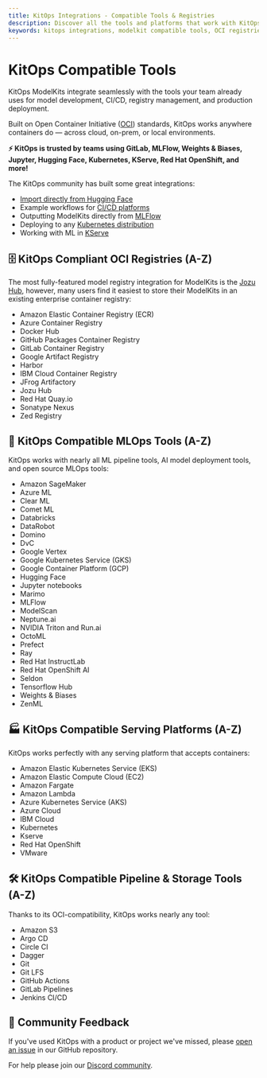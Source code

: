 ```yaml
---
title: KitOps Integrations - Compatible Tools & Registries
description: Discover all the tools and platforms that work with KitOps ModelKits, including OCI registries, MLOps tools, CI/CD platforms, cloud services, and model tracking systems.
keywords: kitops integrations, modelkit compatible tools, OCI registries ML, CI/CD for AI models, mlops platforms, kubernetes model deployment, open source AI packaging, model registry compatibility
---
```


# KitOps Compatible Tools

KitOps ModelKits integrate seamlessly with the tools your team already uses for model development, CI/CD, registry management, and production deployment.

Built on Open Container Initiative ([OCI](https://opencontainers.org/)) standards, KitOps works anywhere containers do — across cloud, on-prem, or local environments.

**⚡ KitOps is trusted by teams using GitLab, MLFlow, Weights & Biases, Jupyter, Hugging Face, Kubernetes, KServe, Red Hat OpenShift, and more!**

The KitOps community has built some great integrations:
- [Import directly from Hugging Face](../cli/cli-reference.md#kit-import)
- Example workflows for [CI/CD platforms](./cicd.md)
- Outputting ModelKits directly from [MLFlow](./mlflow.md)
- Deploying to any [Kubernetes distribution](./k8s-init-container.md)
- Working with ML in [KServe](./kserve.md)

## 🗄️ KitOps Compliant OCI Registries (A-Z)

The most fully-featured model registry integration for ModelKits is the [Jozu Hub](https://jozu.ml/), however, many users find it easiest to store their ModelKits in an existing enterprise container registry:
* Amazon Elastic Container Registry (ECR)
* Azure Container Registry
* Docker Hub
* GitHub Packages Container Registry
* GitLab Container Registry
* Google Artifact Registry
* Harbor
* IBM Cloud Container Registry
* JFrog Artifactory
* Jozu Hub
* Red Hat Quay.io
* Sonatype Nexus
* Zed Registry

## 🤖 KitOps Compatible MLOps Tools (A-Z)

KitOps works with nearly all ML pipeline tools, AI model deployment tools, and open source MLOps tools:
* Amazon SageMaker
* Azure ML
* Clear ML
* Comet ML
* Databricks
* DataRobot
* Domino
* DvC
* Google Vertex
* Google Kubernetes Service (GKS)
* Google Container Platform (GCP)
* Hugging Face
* Jupyter notebooks
* Marimo
* MLFlow
* ModelScan
* Neptune.ai
* NVIDIA Triton and Run.ai
* OctoML
* Prefect
* Ray
* Red Hat InstructLab
* Red Hat OpenShift AI
* Seldon
* Tensorflow Hub
* Weights & Biases
* ZenML

## 🏭 KitOps Compatible Serving Platforms (A-Z)

KitOps works perfectly with any serving platform that accepts containers:
* Amazon Elastic Kubernetes Service (EKS)
* Amazon Elastic Compute Cloud (EC2)
* Amazon Fargate
* Amazon Lambda
* Azure Kubernetes Service (AKS)
* Azure Cloud
* IBM Cloud
* Kubernetes
* Kserve
* Red Hat OpenShift
* VMware

## 🛠️ KitOps Compatible Pipeline & Storage Tools (A-Z)

Thanks to its OCI-compatibility, KitOps works nearly any tool:
* Amazon S3
* Argo CD
* Circle CI
* Dagger
* Git
* Git LFS
* GitHub Actions
* GitLab Pipelines
* Jenkins CI/CD

## 🤩 Community Feedback

If you've used KitOps with a product or project we've missed, please [open an issue](https://github.com/jozu-ai/kitops/issues/new/choose) in our GitHub repository.

For help please join our [Discord community](https://discord.gg/Tapeh8agYy).
